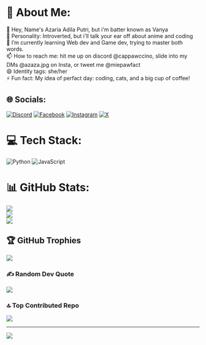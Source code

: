  # 💫 About Me:
 👋 Hey, Name's Azaria Adila Putri, but i'm batter known as Vanya<br>👀 Personality: Introverted, but i'll talk your ear off about anime and coding<br>🌱 I’m currently learning Web dev and Game dev, trying to master both words.<br>📫 How to reach me: hit me up on discord @cappawccino, slide into my DMs @azaza.jpg on Insta, or tweet me @miepawfact<br>😄 Identity tags: she/her<br>⚡ Fun fact: My idea of perfact day: coding, cats, and a big cup of coffee!


## 🌐 Socials:
[![Discord](https://img.shields.io/badge/Discord-%237289DA.svg?logo=discord&logoColor=white)](https://discord.gg/https://discord.gg/myZ8uWXk) [![Facebook](https://img.shields.io/badge/Facebook-%231877F2.svg?logo=Facebook&logoColor=white)](https://facebook.com/Vanya) [![Instagram](https://img.shields.io/badge/Instagram-%23E4405F.svg?logo=Instagram&logoColor=white)](https://instagram.com/AZAZA.JPG) [![X](https://img.shields.io/badge/X-black.svg?logo=X&logoColor=white)](https://x.com/MIEPAWFACT) 

# 💻 Tech Stack:
![Python](https://img.shields.io/badge/python-3670A0?style=for-the-badge&logo=python&logoColor=ffdd54) ![JavaScript](https://img.shields.io/badge/javascript-%23323330.svg?style=for-the-badge&logo=javascript&logoColor=%23F7DF1E)
# 📊 GitHub Stats:
![](https://github-readme-stats.vercel.app/api?username=STARVANN&theme=dark&hide_border=false&include_all_commits=false&count_private=false)<br/>
![](https://github-readme-streak-stats.herokuapp.com/?user=STARVANN&theme=dark&hide_border=false)<br/>
![](https://github-readme-stats.vercel.app/api/top-langs/?username=STARVANN&theme=dark&hide_border=false&include_all_commits=false&count_private=false&layout=compact)

## 🏆 GitHub Trophies
![](https://github-profile-trophy.vercel.app/?username=STARVANN&theme=default&no-frame=true&no-bg=true&margin-w=4)

### ✍️ Random Dev Quote
![](https://quotes-github-readme.vercel.app/api?type=horizontal&theme=radical)

### 🔝 Top Contributed Repo
![](https://github-contributor-stats.vercel.app/api?username=STARVANN&limit=5&theme=dark&combine_all_yearly_contributions=true)

---
[![](https://visitcount.itsvg.in/api?id=STARVANN&icon=6&color=12)](https://visitcount.itsvg.in)

<!-- Proudly created with GPRM ( https://gprm.itsvg.in ) -->

